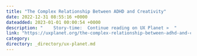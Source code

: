 ```yaml
---
title: "The Complex Relationship Between ADHD and Creativity"
date: 2022-12-31 08:55:16 +0000
dateadded: 2023-01-01 00:00:54 +0000
description: "    Story-time:  Continue reading on UX Planet »  "
link: "https://uxplanet.org/the-complex-relationship-between-adhd-and-creativity-8e574f05e2b3?source=rss----819cc2aaeee0---4"
category:
directory: _directory/ux-planet.md
---
```

